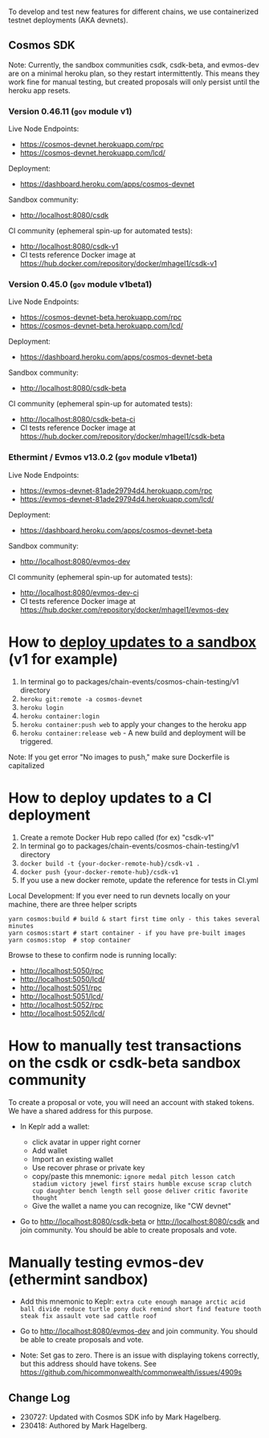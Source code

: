 To develop and test new features for different chains, we use containerized testnet deployments (AKA devnets).

## Cosmos SDK

Note: Currently, the sandbox communities csdk, csdk-beta, and evmos-dev are on a minimal heroku plan, so they restart intermittently. This means they work fine for manual testing, but created proposals will only persist until the heroku app resets.

### Version 0.46.11 (`gov` module v1)

Live Node Endpoints:

* <https://cosmos-devnet.herokuapp.com/rpc>
* <https://cosmos-devnet.herokuapp.com/lcd/>

Deployment:

* <https://dashboard.heroku.com/apps/cosmos-devnet>

Sandbox community:

* <http://localhost:8080/csdk>

CI community (ephemeral spin-up for automated tests):

* <http://localhost:8080/csdk-v1>
* CI tests reference Docker image at <https://hub.docker.com/repository/docker/mhagel1/csdk-v1>

### Version 0.45.0 (`gov` module v1beta1)

Live Node Endpoints:

* <https://cosmos-devnet-beta.herokuapp.com/rpc>
* <https://cosmos-devnet-beta.herokuapp.com/lcd/>

Deployment:

* <https://dashboard.heroku.com/apps/cosmos-devnet-beta>

Sandbox community:

* <http://localhost:8080/csdk-beta>

CI community (ephemeral spin-up for automated tests):

* <http://localhost:8080/csdk-beta-ci>
* CI tests reference Docker image at <https://hub.docker.com/repository/docker/mhagel1/csdk-beta>

### Ethermint / Evmos v13.0.2 (`gov` module v1beta1)

Live Node Endpoints:

* <https://evmos-devnet-81ade29794d4.herokuapp.com/rpc>
* <https://evmos-devnet-81ade29794d4.herokuapp.com/lcd/>

Deployment:

* <https://dashboard.heroku.com/apps/cosmos-devnet-beta>

Sandbox community:

* <http://localhost:8080/evmos-dev>

CI community (ephemeral spin-up for automated tests):

* <http://localhost:8080/evmos-dev-ci>
* CI tests reference Docker image at <https://hub.docker.com/repository/docker/mhagel1/evmos-dev>

# How to [deploy updates to a sandbox](https://dashboard.heroku.com/apps/cosmos-devnet/deploy/heroku-container) (v1 for example)

1. In terminal go to packages/chain-events/cosmos-chain-testing/v1 directory
2. `heroku git:remote -a cosmos-devnet`
3. `heroku login`
4. `heroku container:login`
5. `heroku container:push web` to apply your changes to the heroku app
6. `heroku container:release web` - A new build and deployment will be triggered.

Note: If you get error "No images to push," make sure Dockerfile is capitalized

# How to deploy updates to a CI deployment

1. Create a remote Docker Hub repo called (for ex) "csdk-v1"
2. In terminal go to packages/chain-events/cosmos-chain-testing/v1 directory
3. `docker build -t {your-docker-remote-hub}/csdk-v1 .`
4. `docker push {your-docker-remote-hub}/csdk-v1`
5. If you use a new docker remote, update the reference for tests in CI.yml

Local Development:
If you ever need to run devnets locally on your machine, there are three helper scripts

```
yarn cosmos:build # build & start first time only - this takes several minutes
yarn cosmos:start # start container - if you have pre-built images
yarn cosmos:stop  # stop container
```

Browse to these to confirm node is running locally:

* <http://localhost:5050/rpc>
* <http://localhost:5050/lcd/>
* <http://localhost:5051/rpc>
* <http://localhost:5051/lcd/>
* <http://localhost:5052/rpc>
* <http://localhost:5052/lcd/>

# How to manually test transactions on the csdk or csdk-beta sandbox community

To create a proposal or vote, you will need an account with staked tokens. We have
a shared address for this purpose.

- In Keplr add a wallet:
  - click avatar in upper right corner
  - Add wallet
  - Import an existing wallet
  - Use recover phrase or private key
  - copy/paste this mnemonic:
        `ignore medal pitch lesson catch stadium victory jewel first stairs humble excuse scrap clutch cup daughter bench length sell goose deliver critic favorite thought`
  - Give the wallet a name you can recognize, like "CW devnet"

- Go to <http://localhost:8080/csdk-beta> or <http://localhost:8080/csdk> and join community. You should be able to create proposals and vote.

# Manually testing evmos-dev (ethermint sandbox)

- Add this mnemonic to Keplr:
    `extra cute enough manage arctic acid ball divide reduce turtle pony duck remind short find feature tooth steak fix assault vote sad cattle roof`

- Go to <http://localhost:8080/evmos-dev> and join community. You should be able to create proposals and vote.
- Note: Set gas to zero. There is an issue with displaying tokens correctly, but this address should have tokens. See <https://github.com/hicommonwealth/commonwealth/issues/4909s>

## Change Log

- 230727: Updated with Cosmos SDK info by Mark Hagelberg.
- 230418: Authored by Mark Hagelberg.
